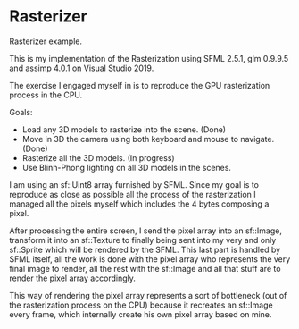 # Rasterizer
Rasterizer example.

This is my implementation of the Rasterization using SFML 2.5.1, glm 0.9.9.5 and assimp 4.0.1 on Visual Studio 2019.

The exercise I engaged myself in is to reproduce the GPU rasterization process in the CPU.

Goals:
   - Load any 3D models to rasterize into the scene. (Done)
   - Move in 3D the camera using both keyboard and mouse to navigate. (Done)
   - Rasterize all the 3D models. (In progress)
   - Use Blinn-Phong lighting on all 3D models in the scenes.

I am using an sf::Uint8 array furnished by SFML.
Since my goal is to reproduce as close as possible all the process of the rasterization I managed all the pixels myself which includes the 4 bytes composing a pixel.

After processing the entire screen, I send the pixel array into an sf::Image, transform it into an sf::Texture to finally being sent into my very and only sf::Sprite which will be rendered by the SFML.
This last part is handled by SFML itself, all the work is done with the pixel array who represents the very final image to render, all the rest with the sf::Image and all that stuff are to render the pixel array accordingly.

This way of rendering the pixel array represents a sort of bottleneck (out of the rasterization process on the CPU) because it recreates an sf::Image every frame, which internally create his own pixel array based on mine.
